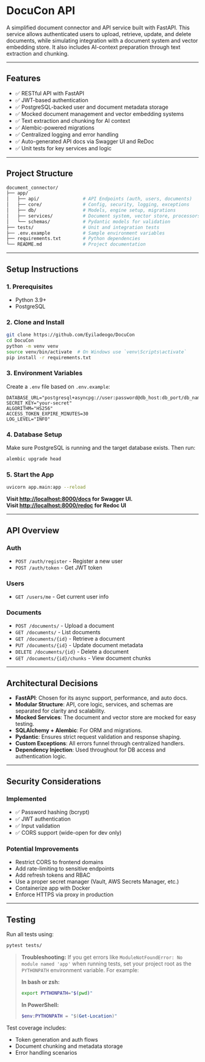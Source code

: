 # DocuCon API

A simplified document connector and API service built with FastAPI. This service allows authenticated users to upload, retrieve, update, and delete documents, while simulating integration with a document system and vector embedding store. It also includes AI-context preparation through text extraction and chunking.

---

## Features

- ✅ RESTful API with FastAPI
- ✅ JWT-based authentication
- ✅ PostgreSQL-backed user and document metadata storage
- ✅ Mocked document management and vector embedding systems
- ✅ Text extraction and chunking for AI context
- ✅ Alembic-powered migrations
- ✅ Centralized logging and error handling
- ✅ Auto-generated API docs via Swagger UI and ReDoc
- ✅ Unit tests for key services and logic

---

## Project Structure

```bash
document_connector/
├── app/
│   ├── api/                # API Endpoints (auth, users, documents)
│   ├── core/               # Config, security, logging, exceptions
│   ├── db/                 # Models, engine setup, migrations
│   ├── services/           # Document system, vector store, processors
│   └── schemas/            # Pydantic models for validation
├── tests/                  # Unit and integration tests
├── .env.example            # Sample environment variables
├── requirements.txt        # Python dependencies
└── README.md               # Project documentation
```

---

## Setup Instructions

### 1. Prerequisites

- Python 3.9+
- PostgreSQL

### 2. Clone and Install

```bash
git clone https://github.com/Eyiladeogo/DocuCon
cd DocuCon
python -m venv venv
source venv/bin/activate  # On Windows use `venv\Scripts\activate`
pip install -r requirements.txt
```

### 3. Environment Variables

Create a `.env` file based on `.env.example`:

```env
DATABASE_URL="postgresql+asyncpg://user:password@db_host:db_port/db_name"
SECRET_KEY="your-secret"
ALGORITHM="HS256"
ACCESS_TOKEN_EXPIRE_MINUTES=30
LOG_LEVEL="INFO"
```

### 4. Database Setup

Make sure PostgreSQL is running and the target database exists. Then run:

```bash
alembic upgrade head
```

### 5. Start the App

```bash
uvicorn app.main:app --reload
```

**Visit [http://localhost:8000/docs](http://localhost:8000/docs) for Swagger UI.**<br>
**Visit [http://localhost:8000/redoc](http://localhost:8000/redoc) for Redoc UI**

---

## API Overview

### Auth

- `POST /auth/register` - Register a new user
- `POST /auth/token` - Get JWT token

### Users

- `GET /users/me` - Get current user info

### Documents

- `POST /documents/` - Upload a document
- `GET /documents/` - List documents
- `GET /documents/{id}` - Retrieve a document
- `PUT /documents/{id}` - Update document metadata
- `DELETE /documents/{id}` - Delete a document
- `GET /documents/{id}/chunks` - View document chunks

---

## Architectural Decisions

- **FastAPI**: Chosen for its async support, performance, and auto docs.
- **Modular Structure**: API, core logic, services, and schemas are separated for clarity and scalability.
- **Mocked Services**: The document and vector store are mocked for easy testing.
- **SQLAlchemy + Alembic**: For ORM and migrations.
- **Pydantic**: Ensures strict request validation and response shaping.
- **Custom Exceptions**: All errors funnel through centralized handlers.
- **Dependency Injection**: Used throughout for DB access and authentication logic.

---

## Security Considerations

### Implemented

- ✅ Password hashing (bcrypt)
- ✅ JWT authentication
- ✅ Input validation
- ✅ CORS support (wide-open for dev only)

### Potential Improvements

- Restrict CORS to frontend domains
- Add rate-limiting to sensitive endpoints
- Add refresh tokens and RBAC
- Use a proper secret manager (Vault, AWS Secrets Manager, etc.)
- Containerize app with Docker
- Enforce HTTPS via proxy in production

---

## Testing

Run all tests using:

```bash
pytest tests/
```

> **Troubleshooting:**
> If you get errors like `ModuleNotFoundError: No module named 'app'` when running tests, set your project root as the `PYTHONPATH` environment variable. For example:
>
> **In bash or zsh:**
>
> ```bash
> export PYTHONPATH="$(pwd)"
> ```
>
> **In PowerShell:**
>
> ```powershell
> $env:PYTHONPATH = "$(Get-Location)"
> ```

Test coverage includes:

- Token generation and auth flows
- Document chunking and metadata storage
- Error handling scenarios
